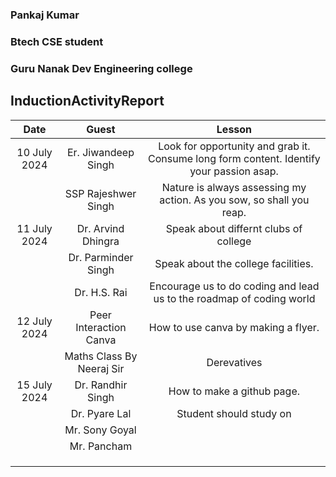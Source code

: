 ### Pankaj Kumar   
### Btech CSE student  
### Guru Nanak Dev Engineering college 
## InductionActivityReport  

    
| Date         | Guest                     | Lesson                                                                                   |
|:------------:|:-------------------------:|:----------------------------------------------------------------------------------------:|
| 10 July 2024 | Er. Jiwandeep Singh       | Look for opportunity and grab it. Consume long form content. Identify your passion asap. |
|              | SSP Rajeshwer Singh       | Nature is always assessing my action. As you sow, so shall you reap.                     |
| 11 July 2024 | Dr. Arvind Dhingra        | Speak about differnt clubs of college                                                    |
|              | Dr. Parminder Singh       | Speak about the college facilities.                                                      |
|              | Dr. H.S. Rai              | Encourage us to do coding and lead us to the roadmap of coding world                     |
| 12 July 2024 | Peer Interaction Canva    | How to use canva by making a flyer.                                                      |
|              | Maths Class By Neeraj Sir | Derevatives                                                                              |
| 15 July 2024 | Dr. Randhir Singh         | How to make a github page.                                                               |
|              | Dr. Pyare Lal             | Student should study on                                                                  |
|              | Mr. Sony Goyal            |                                                                                          |
|              | Mr. Pancham               |                                                                                          |
|              |                           |                                                                                          |
|              |                           |                                                                                          |
|              |                           |                                                                                          |
  
  
